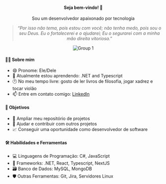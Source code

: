 <div align="center">

<h4>Seja bem-vindo! 👋</h4>

 <p>Sou um desenvolvedor apaixonado por tecnologia</p>

>*“Por isso não tema, pois estou com você; não tenha medo, pois sou o seu Deus. Eu o fortalecerei e o ajudarei; Eu o segurarei com a minha mão direita vitoriosa.”*

![Group 1](https://user-images.githubusercontent.com/81364355/185987316-4fcb8951-cf82-461c-9828-b42c018dbf1c.png)
</div>

#### 👨‍💻 Sobre mim

- 😄 Pronome: Ele/Dele 
- 🌱 Atualmente estou aprendendo: .NET and Typescript
- 🕐 No meu tempo livre: gosto de ler livros de filosofia, jogar xadrez e tocar violão
- 📫 Entre em contato comigo: [LinkedIn](https://www.linkedin.com/in/wilsonsdr/)


#### 🎯 Objetivos 

- 📂 Ampliar meu repositório de projetos
- 🤝 Ajudar e contribuir com outros projetos
- 📈 Conseguir uma oportunidade como desenvolvedor de software

#### 🛠️ Habilidades e Ferramentas

- 💻 Linguagens de Programação: C#, JavaScript
- 🧰 Frameworks: .NET, React, Typescript, NextJS
- 🗃️ Banco de Dados: MySQL, MongoDB
- 🛡️ Outras Ferramentas: Git, Jira, Servidores Linux
